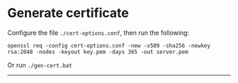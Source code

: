 # Generate certificate

Configure the file `./cert-options.conf`, then run the following:

```shell
openssl req -config cert-options.conf -new -x509 -sha256 -newkey rsa:2048 -nodes -keyout key.pem -days 365 -out server.pem
```

Or run `./gen-cert.bat`

--------------------------------------------------------------------------------
